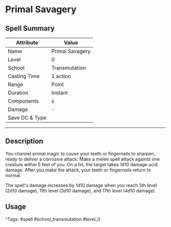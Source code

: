# Primal Savagery

## Spell Summary

| Attribute        | Value                  |
|------------------|------------------------|
| Name             | Primal Savagery                 |
| Level            | 0                |
| School           | Transmutation          |
| Casting Time     | 1 action              |
| Range            | Point            |
| Duration         | Instant             |
| Components       | s             |
| Damage           | -               |
| Save DC & Type   |              |

---

## Description

You channel primal magic to cause your teeth or fingernails to sharpen, ready to deliver a corrosive attack. Make a melee spell attack against one creature within 5 feet of you. On a hit, the target takes 1d10 damage acid damage. After you make the attack, your teeth or fingernails return to normal.

The spell's damage increases by 1d10 damage when you reach 5th level (2d10 damage), 11th level (3d10 damage), and 17th level (4d10 damage).

## Usage


^Tags: #spell #school_transmutation #level_0